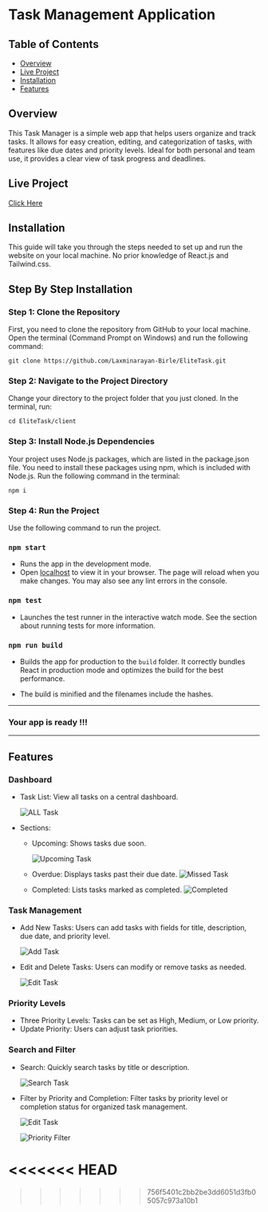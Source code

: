 # Task Management Application

## Table of Contents
- [Overview](#overview)
- [Live Project](#live-project)
- [Installation](#installation)
- [Features](#features)

## Overview

This Task Manager is a simple web app that helps users organize and track tasks. It allows for easy creation, editing, and categorization of tasks, with features like due dates and priority levels. Ideal for both personal and team use, it provides a clear view of task progress and deadlines.

## Live Project 

[Click Here](https://elite-task-six.vercel.app/)

## Installation

This guide will take you through the steps needed to set up and run the website on your local machine. No prior knowledge of React.js and Tailwind.css.

## Step By Step Installation

### Step 1: Clone the Repository
First, you need to clone the repository from GitHub to your local machine. Open the terminal (Command Prompt on Windows) and run the following command:

    git clone https://github.com/Laxminarayan-Birle/EliteTask.git

### Step 2: Navigate to the Project Directory
Change your directory to the project folder that you just cloned. In the terminal, run:

    cd EliteTask/client

### Step 3: Install Node.js Dependencies
Your project uses Node.js packages, which are listed in the package.json file. You need to install these packages using npm, which is included with Node.js. Run the following command in the terminal:

    npm i

### Step 4: Run the Project
Use the following command to run the project. 
### `npm start`
- Runs the app in the development mode.
- Open [localhost](http://localhost:3000) to view it in your browser. The page will reload when you make changes.
You may also see any lint errors in the console.

### `npm test`

- Launches the test runner in the interactive watch mode. See the section about running tests for more information.

### `npm run build`

- Builds the app for production to the `build` folder. It correctly bundles React in production mode and optimizes the build for the best performance.

- The build is minified and the filenames include the hashes.

---
### Your app is ready !!!
---

## Features 

### Dashboard

- Task List: View all tasks on a central dashboard.

    ![ALL Task](/Image_assets/all_task.png?raw=true "Add Task")

- Sections:
 
    - Upcoming: Shows tasks due soon.

        ![Upcoming Task](/Image_assets/upcoming_task.png?raw=true "Upcoming Task")

    - Overdue: Displays tasks past their due date.
        ![Missed Task](/Image_assets/missed_task.png?raw=true "Overdue")

    - Completed: Lists tasks marked as completed.
    ![Completed](/Image_assets/complete.png?raw=true "Completed")

### Task Management

- Add New Tasks: Users can add tasks with fields for title, description, due date, and 
priority level.

    ![Add Task](/Image_assets/add_task.png?raw=true "Add Task")

- Edit and Delete Tasks: Users can modify or remove tasks as needed.

    ![Edit Task](/Image_assets/edit_task.png?raw=true "Edit Task")


### Priority Levels

- Three Priority Levels: Tasks can be set as High, Medium, or Low priority.
- Update Priority: Users can adjust task priorities.

### Search and Filter

- Search: Quickly search tasks by title or description.

    ![Search Task](/Image_assets/search.png?raw=true "Edit Task")

- Filter by Priority and Completion: Filter tasks by priority level or completion status for organized task management.

    ![Edit Task](/Image_assets/sorting.png?raw=true "Edit Task")

    ![Priority Filter](/Image_assets/priority.png?raw=true "Priority Task")

<<<<<<< HEAD
=======

>>>>>>> 756f5401c2bb2be3dd6051d3fb05057c973a10b1
